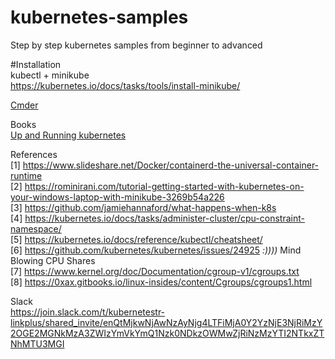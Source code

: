 # kubernetes-samples
Step by step kubernetes samples from beginner to advanced

#Installation<br />
kubectl + minikube<br />
https://kubernetes.io/docs/tasks/tools/install-minikube/<br />

[Cmder](http://cmder.net/)<br />

	
Books<br />
[Up and Running kubernetes](https://www.amazon.com/Kubernetes-Running-Dive-Future-Infrastructure/dp/1491935677) <br />

References<br />
[1] https://www.slideshare.net/Docker/containerd-the-universal-container-runtime<br />
[2] https://rominirani.com/tutorial-getting-started-with-kubernetes-on-your-windows-laptop-with-minikube-3269b54a226<br />
[3] https://github.com/jamiehannaford/what-happens-when-k8s<br />
[4] https://kubernetes.io/docs/tasks/administer-cluster/cpu-constraint-namespace/ <br />
[5] https://kubernetes.io/docs/reference/kubectl/cheatsheet/<br />
[6] https://github.com/kubernetes/kubernetes/issues/24925 *:))))* Mind Blowing CPU Shares<br />
[7] https://www.kernel.org/doc/Documentation/cgroup-v1/cgroups.txt<br />
[8] https://0xax.gitbooks.io/linux-insides/content/Cgroups/cgroups1.html<br />


Slack</br>
https://join.slack.com/t/kubernetestr-linkplus/shared_invite/enQtMjkwNjAwNzAyNjg4LTFiMjA0Y2YzNjE3NjRiMzY2OGE2MGNkMzA3ZWIzYmVkYmQ1Nzk0NDkzOWMwZjRiNzMzYTI2NTkxZTNhMTU3MGI
